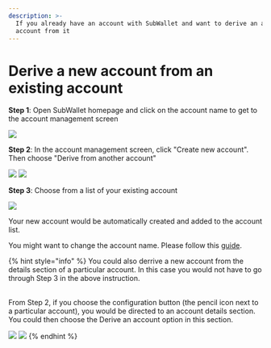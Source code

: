 ```yaml
---
description: >-
  If you already have an account with SubWallet and want to derive an additional
  account from it
---
```


# Derive a new account from an existing account

**Step 1**: Open SubWallet homepage and click on the account name to get to the account management screen

![](<../../.gitbook/assets/image (63).png>)

**Step 2**: In the account management screen, click "Create new account". Then choose "Derive from another account"

![](<../../.gitbook/assets/image (59).png>) ![](<../../.gitbook/assets/image (43).png>)

**Step 3**: Choose from a list of your existing account

![](../../.gitbook/assets/image.png)

Your new account would be automatically created and added to the account list.&#x20;

You might want to change the account name. Please follow this [guide](broken-reference).



{% hint style="info" %}
You could also derrive a new account from the details section of a particular account. In this case you would not have to go through Step 3 in the above instruction.&#x20;

\
From Step 2, if you choose the configuration button (the pencil icon next to a particular account), you would be directed to an account details section. You could then choose the Derive an account option in this section.&#x20;

![](<../../.gitbook/assets/image (40).png>) ![](<../../.gitbook/assets/image (7).png>)
{% endhint %}



